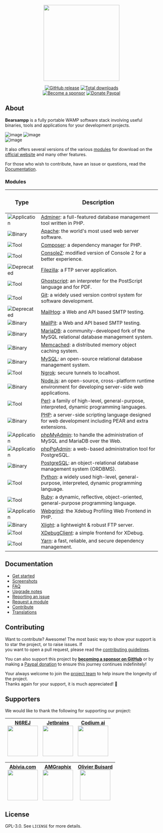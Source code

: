 
<p align="center"><a href="https://bearsampp.com" target="_blank"><img width="250" src="https://bearsampp.com/images/logo/Bearsampp%20with%20text-stroked.png"></a></p>  

<p align="center">  
  <a href="https://github.com/Bearsampp/Bearsampp/releases/latest"><img src="https://img.shields.io/github/release/bearsampp/bearsampp.svg?style=flat-square" alt="GitHub release"></a>  
 <a href="https://github.com/Bearsampp/Bearsampp/releases"><img src="https://img.shields.io/github/downloads/bearsampp/bearsampp/total.svg?style=flat-square" alt="Total downloads"></a>  
 <br /><a href="https://github.com/sponsors/N6REJ"><img src="https://img.shields.io/badge/sponsor-N6REJ-181717.svg?logo=github&style=flat-square" alt="Become a sponsor"></a>  
 <a href="https://www.paypal.me/BearLeeAble"><img src="https://img.shields.io/badge/donate-paypal-00457c.svg?logo=paypal&style=flat-square" alt="Donate Paypal"></a>  
</p>  

## About

**Bearsampp** is a fully portable WAMP software stack involving useful binaries, tools and applications for your development projects.

![image](http://bearsampp.com/images/Docs/screenshots/menu-left.png) ![image](http://bearsampp.com/images/Docs/screenshots/menu-right.png)  
![image](http://bearsampp.com/images/Docs/screenshots/menu-tools.png)

It also offers several versions of the various [modules](https://bearsampp.com/module) for download on the  
[official website](https://bearsampp.com) and many other features.<br />

For those who wish to contribute, have an issue or questions, read the [Documentation](https://bearsampp.com/documentation).

### Modules

<!-- use
![Deprecated](https://img.shields.io/badge/Deprecated-red?style=flat-square&color=red) for deprecated items
![Application](https://img.shields.io/badge/Application-%23f89406?style=flat-square&color=%23f89406) for applications
![Binary](https://img.shields.io/badge/Binary-%234078c0?style=flat-square&color=%234078c0) for binaries
![Tool](https://img.shields.io/badge/Tool-%23468847?style=flat-square&color=%23468847) for tools
-->

| <h3>Type</h3>                                                                                        | <h3>Description</h3>                                                                                                                            |  
|------------------------------------------------------------------------------------------------------|-------------------------------------------------------------------------------------------------------------------------------------------------|  
| ![Application](https://img.shields.io/badge/Application-%23f89406?style=flat-square&color=%23f89406) | [Adminer](https://bearsampp.com/module/adminer): a full-featured database management tool written in PHP.                                       |  
| ![Binary](https://img.shields.io/badge/Binary-%234078c0?style=flat-square&color=%234078c0)           | [Apache](https://bearsampp.com/module/apache): the world's most used web server software.                                                       |  
| ![Tool](https://img.shields.io/badge/Tool-%23468847?style=flat-square&color=%23468847)               | [Composer](https://bearsampp.com/module/composer): a dependency manager for PHP.                                                                |  
| ![Tool](https://img.shields.io/badge/Tool-%23468847?style=flat-square&color=%23468847)               | [ConsoleZ](https://bearsampp.com/module/consolez): modified version of Console 2 for a better experience.                                       |  
| ![Deprecated](https://img.shields.io/badge/Deprecated-red?style=flat-square&color=red)               | [Filezilla](https://bearsampp.com/module/filezilla): a FTP server application.                                                                  |  
| ![Tool](https://img.shields.io/badge/Tool-%23468847?style=flat-square&color=%23468847)               | [Ghostscript](https://bearsampp.com/module/ghostscript): an interpreter for the PostScript language and for PDF.                                |  
| ![Tool](https://img.shields.io/badge/Tool-%23468847?style=flat-square&color=%23468847)               | [Git](https://bearsampp.com/module/git): a widely used version control system for software development.                                         |  
| ![Deprecated](https://img.shields.io/badge/Deprecated-red?style=flat-square&color=red)               | [MailHog](https://bearsampp.com/module/mailhog): a Web and API based SMTP testing.                                                              |
| ![Binary](https://img.shields.io/badge/Binary-%234078c0?style=flat-square&color=%234078c0)           | [MailPit](https://bearsampp.com/module/mailpit): a Web and API based SMTP testing.                                                              |
| ![Binary](https://img.shields.io/badge/Binary-%234078c0?style=flat-square&color=%234078c0)           | [MariaDB](https://bearsampp.com/module/mariadb): a community-developed fork of the MySQL relational database management system.                 |  
| ![Binary](https://img.shields.io/badge/Binary-%234078c0?style=flat-square&color=%234078c0)           | [Memcached](https://bearsampp.com/module/memcached): a distributed memory object caching system.                                                |  
| ![Binary](https://img.shields.io/badge/Binary-%234078c0?style=flat-square&color=%234078c0)           | [MySQL](https://bearsampp.com/module/mysql): an open-source relational database management system.                                              |  
| ![Tool](https://img.shields.io/badge/Tool-%23468847?style=flat-square&color=%23468847)               | [Ngrok](https://bearsampp.com/module/ngrok): secure tunnels to localhost.                                                                       |  
| ![Binary](https://img.shields.io/badge/Binary-%234078c0?style=flat-square&color=%234078c0)           | [Node.js](https://bearsampp.com/module/nodejs): an open-source, cross-platform runtime environment for developing server-side web applications. 
| ![Tool](https://img.shields.io/badge/Tool-%23468847?style=flat-square&color=%23468847)               | [Perl](https://bearsampp.com/module/perl): a family of high-level, general-purpose, interpreted, dynamic programming languages.                 |  
| ![Binary](https://img.shields.io/badge/Binary-%234078c0?style=flat-square&color=%234078c0)           | [PHP](https://bearsampp.com/module/php): a server-side scripting language designed for web development including PEAR and extra extensions.     |  
| ![Application](https://img.shields.io/badge/Application-%23f89406?style=flat-square&color=%23f89406) | [phpMyAdmin](https://bearsampp.com/module/phpmyadmin): to handle the administration of MySQL and MariaDB over the Web.                          |  
| ![Application](https://img.shields.io/badge/Application-%23f89406?style=flat-square&color=%23f89406) | [phpPgAdmin](https://bearsampp.com/module/phppgadmin): a web-based administration tool for PostgreSQL.                                          |  
| ![Binary](https://img.shields.io/badge/Binary-%234078c0?style=flat-square&color=%234078c0)           | [PostgreSQL](https://bearsampp.com/module/postgresql): an object-relational database management system (ORDBMS).                                |  
| ![Tool](https://img.shields.io/badge/Tool-%23468847?style=flat-square&color=%23468847)               | [Python](https://bearsampp.com/module/python): a widely used high-level, general-purpose, interpreted, dynamic programming language.            |  
| ![Tool](https://img.shields.io/badge/Tool-%23468847?style=flat-square&color=%23468847)               | [Ruby](https://bearsampp.com/module/ruby): a dynamic, reflective, object-oriented, general-purpose programming language.                        |  
| ![Application](https://img.shields.io/badge/Application-%23f89406?style=flat-square&color=%23f89406) | [Webgrind](https://bearsampp.com/module/webgrind): the Xdebug Profiling Web Frontend in PHP.                                                    |
| ![Binary](https://img.shields.io/badge/Binary-%234078c0?style=flat-square&color=%234078c0)           | [Xlight](https://bearsampp.com/module/xlight): a lightweight & robust FTP server.                                                               |
| ![Tool](https://img.shields.io/badge/Tool-%23468847?style=flat-square&color=%23468847)               | [XDebugClient](https://bearsampp.com/module/xdc): a simple frontend for XDebug.                                                                 |  
| ![Tool](https://img.shields.io/badge/Tool-%23468847?style=flat-square&color=%23468847)               | [Yarn](https://bearsampp.com/module/yarn): a fast, reliable, and secure dependency management.                                                  |  

## Documentation

* [Get started](https://bearsampp.com/get-started)
* [Screenshots](https://bearsampp.com/screenshots)
* [FAQ](https://bearsampp.com/faq)
* [Upgrade notes](https://bearsampp.com/upgrade)
* [Reporting an issue](https://github.com/Bearsampp/Bearsampp/issues)
* [Request a module](https://bearsampp.com/request)
* [Contribute](https://bearsampp.com/contribute)
* [Translations](https://bearsampp.com/translations)

## Contributing

Want to contribute? Awesome! The most basic way to show your support is to star the project, or to raise issues. If  
you want to open a pull request, please read the [contributing guidelines](.github/CONTRIBUTING.md).

You can also support this project by [**becoming a sponsor on GitHub**](https://github.com/sponsors/N6REJ) or by  
making a [Paypal donation](https://www.paypal.me/BearLeeAble) to ensure this journey continues indefinitely!

Your always welcome to join the [project team](https://github.com/orgs/Bearsampp/teams) to help insure the longevity of the project.  
Thanks again for your support, it is much appreciated! :pray:

## Supporters

We would like to thank the following for supporting our project:


| <a href="https://github.n6rej.io">N6REJ<br><img src="https://avatars.githubusercontent.com/u/1850089?v=4" height="100px"/></a> | <a href="https://www.jetbrains.com/">Jetbrains<br> <img src="https://resources.jetbrains.com/storage/products/company/brand/logos/jb_beam.png" height="100px"></a> |   <a href="https://codium.ai">Codium ai<br><img src="https://www.codium.ai/wp-content/uploads/2023/01/codium-logo.svg" height="100px" /></a> |
|------------------------------------------------------------------------------------------------------- |-----------------------------------------------------------------------------------------------------------------------------------------------------------------|------------------------------------------------------------------------------------------------------------------------------------------------------------------------------------------------------------|  

|<a href="https://foss.abivia.com/">Abivia.com<br><img src="https://github.com/Bearsampp/Bearsampp/assets/1850089/725323c2-8217-4a4c-ad20-a11225a696d6" height="100px"/></a>|<a href="https://www.am-graphix.com/">AMGraphix<br><img src="https://github.com/Bearsampp/Bearsampp/assets/1850089/189797db-4292-467d-9de0-898cde9338bc" height="100px"/></a>    | <a href="https://simplifyyourweb.com/" >Olivier Buisard<br><img src="https://user-images.githubusercontent.com/1850089/191779113-6218a5df-d06d-41b5-92f9-86a9563b4d09.png" height="100px" /> </a>  |  
|:---:|:--:|:--------------------------------------------------------------------------------------------------------------------------------------------------------------------------------------------------:|  


## License

GPL-3.0. See `LICENSE` for more details.
